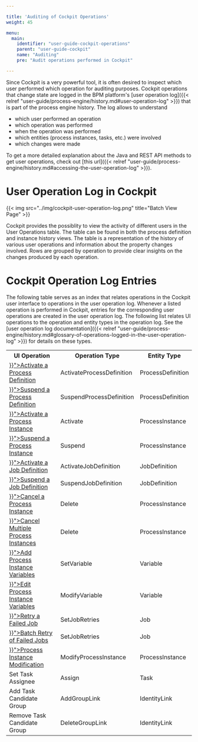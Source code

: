 ```yaml
---

title: 'Auditing of Cockpit Operations'
weight: 45

menu:
  main:
    identifier: "user-guide-cockpit-operations"
    parent: "user-guide-cockpit"
    name: "Auditing"
    pre: "Audit operations performed in Cockpit"

---
```



Since Cockpit is a very powerful tool, it is often desired to inspect which user performed which operation for auditing purposes. Cockpit operations that change state are logged in the BPM platform's [user operation log]({{< relref "user-guide/process-engine/history.md#user-operation-log" >}}) that is part of the process engine history. The log allows to understand

* which user performed an operation
* which operation was performed
* when the operation was performed
* which entities (process instances, tasks, etc.) were involved
* which changes were made

To get a more detailed explanation about the Java and REST API methods to get user operations, check out [this url]({{< relref "user-guide/process-engine/history.md#accessing-the-user-operation-log" >}}).


# User Operation Log in Cockpit
{{< img src="../img/cockpit-user-operation-log.png" title="Batch View Page" >}}

Cockpit provides the possiblity to view the activity of different users in the User Operations table. The table can be found in both the process definition and instance history views. 
The table is a representation of the history of various user operations and information about the property changes involved.
Rows are grouped by operation to provide clear insights on the changes produced by each operation.

# Cockpit Operation Log Entries

The following table serves as an index that relates operations in the Cockpit user interface to operations in the user operation log. Whenever a listed operation is performed in Cockpit, entries for the corresponding user operations are created in the user operation log. The following list relates UI operations to the operation and entity types in the operation log. See the [user operation log documentation]({{< relref "user-guide/process-engine/history.md#glossary-of-operations-logged-in-the-user-operation-log" >}}) for details on these types.

<table class="table table-striped">
  <tr>
    <th>UI Operation</th>
    <th>Operation Type</th>
    <th>Entity Type</th>
  </tr>
  <tr>
    <td><a href="{{< relref "webapps/cockpit/bpmn/suspension.md#process-definition-suspension" >}}">Activate a Process Definition</a></td>
    <td>ActivateProcessDefinition</td>
    <td>ProcessDefinition</td>
  </tr>
  <tr>
    <td><a href="{{< relref "webapps/cockpit/bpmn/suspension.md#process-definition-suspension" >}}">Suspend a Process Definition</a></td>
    <td>SuspendProcessDefinition</td>
    <td>ProcessDefinition</td>
  </tr>
  <tr>
    <td><a href="{{< relref "webapps/cockpit/bpmn/suspension.md#process-instance-suspension" >}}">Activate a Process Instance</a></td>
    <td>Activate</td>
    <td>ProcessInstance</td>
  </tr>
  <tr>
    <td><a href="{{< relref "webapps/cockpit/bpmn/suspension.md#process-instance-suspension" >}}">Suspend a Process Instance</a></td>
    <td>Suspend</td>
    <td>ProcessInstance</td>
  </tr>
  <tr>
    <td><a href="{{< relref "webapps/cockpit/bpmn/suspension.md#job-definition-suspension" >}}">Activate a Job Definition</a></td>
    <td>ActivateJobDefinition</td>
    <td>JobDefinition</td>
  </tr>
  <tr>
    <td><a href="{{< relref "webapps/cockpit/bpmn/suspension.md#job-definition-suspension" >}}">Suspend a Job Definition</a></td>
    <td>SuspendJobDefinition</td>
    <td>JobDefinition</td>
  </tr>
  <tr>
    <td><a href="{{< relref "webapps/cockpit/bpmn/process-instance-view.md#cancel-a-process-instance" >}}">Cancel a Process Instance</a></td>
    <td>Delete</td>
    <td>ProcessInstance</td>
  </tr>
  <tr>
    <td><a href="{{< relref "webapps/cockpit/bpmn/process-definition-view.md#cancel-multiple-process-instances" >}}">Cancel Multiple Process Instances</a></td>
    <td>Delete</td>
    <td>ProcessInstance</td>
  </tr>
  <tr>
    <td><a href="{{< relref "webapps/cockpit/bpmn/process-instance-view.md#adding-variables" >}}">Add Process Instance Variables</a></td>
    <td>SetVariable</td>
    <td>Variable</td>
  </tr>
  <tr>
    <td><a href="{{< relref "webapps/cockpit/bpmn/process-instance-view.md#editing-variables" >}}">Edit Process Instance Variables</a></td>
    <td>ModifyVariable</td>
    <td>Variable</td>
  </tr>
  <tr>
    <td><a href="{{< relref "webapps/cockpit/bpmn/failed-jobs.md#retry-a-failed-job" >}}">Retry a Failed Job</a></td>
    <td>SetJobRetries</td>
    <td>Job</td>
  </tr>
  <tr>
    <td><a href="{{< relref "webapps/cockpit/bpmn/failed-jobs.md#batch-retry" >}}">Batch Retry of Failed Jobs</a></td>
    <td>SetJobRetries</td>
    <td>Job</td>
  </tr>
  <tr>
    <td><a href="{{< relref "webapps/cockpit/bpmn/process-instance-modification.md" >}}">Process Instance Modification</a></td>
    <td>ModifyProcessInstance</td>
    <td>ProcessInstance</td>
  </tr>
  <tr>
    <td>Set Task Assignee</td>
    <td>Assign</td>
    <td>Task</td>
  </tr>
  <tr>
    <td>Add Task Candidate Group</td>
    <td>AddGroupLink</td>
    <td>IdentityLink</td>
  </tr>
  <tr>
    <td>Remove Task Candidate Group</td>
    <td>DeleteGroupLink</td>
    <td>IdentityLink</td>
  </tr>
</table>
